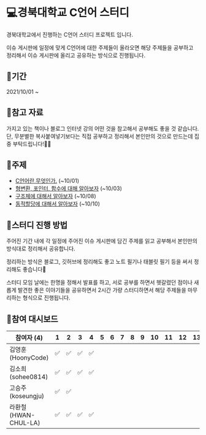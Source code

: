 # 💻경북대학교 C언어 스터디

 경북대학교에서 진행하는 C언어 스터디 프로젝트 입니다.

 이슈 게시판에 일정에 맞게 C언어에 대한 주제들이 올라오면 해당 주제들을 공부하고 정리해서 이슈 게시판에 올리고 공유하는 방식으로 진행됩니다.



## 📆기간

2021/10/01 ~



## 📑참고 자료

 가지고 있는 책이나 블로그 인터넷 강의 어떤 것을 참고해서 공부해도 좋을 것 같습니다.
 단, 무분별한 복사붙여넣기보다는 직접 공부하고 정리해서 본인만의 것으로 만드는데 집중 부탁드립니다!🙆‍♀️



## 📒주제

- [C언어란 무엇인가.](https://github.com/knu-of/c-study/issues/1#issue-1008257840) (~10/01)
- [형변환, 포인터, 함수에 대해 알아보자](https://github.com/knu-of/c-study/issues/2) (~10/03)
- [구조체에 대해서 알아보자](https://github.com/knu-of/c-study/issues/3) (~10/08)
- [동적할당에 대해서 알아보자](https://github.com/knu-of/c-study/issues/4) (~10/10)



## 🚀스터디 진행 방법

 주어진 기간 내에 각 일정에 주어진 이슈 게시판에 담긴 주제를 읽고 공부해서 본인만의 방식대로 정리해서 공유합니다.

 정리하는 방식은 블로그, 깃허브에 정리해도 좋고 노트 필기나 태블릿 필기 등을 써서 정리해도 좋습니다🙂

 스터디 모임 날에는 한명을 정해서 발표를 하고, 서로 공부를 하면서 헷갈렸던 점이나 새롭게 발견한 좋은 이야기들을 공유하면서 2시간 가량 스터디하면서 해당 주제들을 마무리하는 형식으로 진행됩니다. 





## 🏁참여 대시보드

| 참여자 (4)           | 1   | 2   | 3   | 4   | 5   | 6   | 7   | 8   | 9   | 10  | 11  | 12  | 13  | 14  | 15  | 16  |
| -------------------- | --- | --- | --- | --- | --- | --- | --- | --- | --- | --- | --- | --- | --- | --- | --- | --- |
| 김영훈(HoonyCode)    |    ✅|    ✅|    ✅|    ✅|     |     |     |     |     |     |     |     |     |     |     |     |
| 김소희(sohee0814)    |    ✅|    ✅|    ✅|    ✅|     |     |     |     |     |     |     |     |     |     |     |     |
| 고승주(koseungju)    |    ✅|    ✅|    |     |     |     |     |     |     |     |     |     |     |     |     |     |
| 라환철(HWAN-CHUL-LA) |    ✅|    ✅|    ✅|    ✅|     |     |     |     |     |     |     |     |     |     |     |     |

